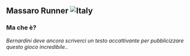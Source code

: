 ## Massaro Runner ![Italy](https://emojipedia-us.s3.dualstack.us-west-1.amazonaws.com/thumbs/120/openmoji/292/flag-italy_1f1ee-1f1f9.png)

### Ma che è?

_Bernardini deve ancora scriverci un testo accattivante per pubblicizzare questo gioco incredibile._.
